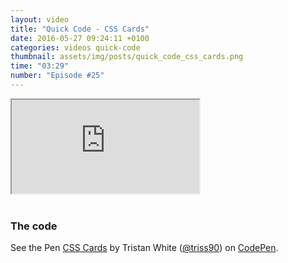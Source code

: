```yaml
---
layout: video
title: "Quick Code - CSS Cards"
date: 2016-05-27 09:24:11 +0100
categories: videos quick-code
thumbnail: assets/img/posts/quick_code_css_cards.png
time: "03:29"
number: "Episode #25"
---
```


<div class="responsive-video">
   <iframe src="https://www.youtube.com/embed/pxfT6uzSODs"></iframe>
</div>

<br>

### The code

<p data-height="674" data-theme-id="16012" data-slug-hash="bpZzzN" data-default-tab="result" data-user="triss90" data-embed-version="2" class="codepen">See the Pen <a href="http://codepen.io/triss90/pen/bpZzzN/">CSS Cards</a> by Tristan  White (<a href="http://codepen.io/triss90">@triss90</a>) on <a href="http://codepen.io">CodePen</a>.</p>
<script async src="//assets.codepen.io/assets/embed/ei.js"></script>
